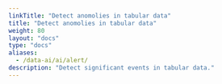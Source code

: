 ```yaml
---
linkTitle: "Detect anomolies in tabular data"
title: "Detect anomolies in tabular data"
weight: 80
layout: "docs"
type: "docs"
aliases:
  - /data-ai/ai/alert/
description: "Detect significant events in tabular data."
---
```

